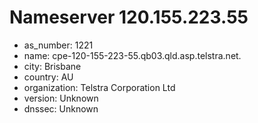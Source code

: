 # Nameserver 120.155.223.55

* as_number: 1221
* name: cpe-120-155-223-55.qb03.qld.asp.telstra.net.
* city: Brisbane
* country: AU
* organization: Telstra Corporation Ltd
* version: Unknown
* dnssec: Unknown
